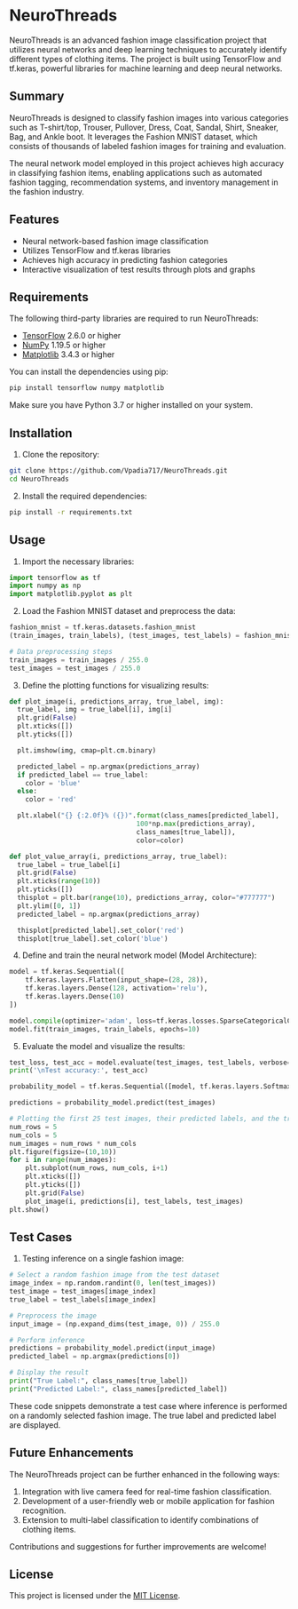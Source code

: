 # NeuroThreads

NeuroThreads is an advanced fashion image classification project that utilizes neural networks and deep learning techniques to accurately identify different types of clothing items. The project is built using TensorFlow and tf.keras, powerful libraries for machine learning and deep neural networks.

## Summary

NeuroThreads is designed to classify fashion images into various categories such as T-shirt/top, Trouser, Pullover, Dress, Coat, Sandal, Shirt, Sneaker, Bag, and Ankle boot. It leverages the Fashion MNIST dataset, which consists of thousands of labeled fashion images for training and evaluation.

The neural network model employed in this project achieves high accuracy in classifying fashion items, enabling applications such as automated fashion tagging, recommendation systems, and inventory management in the fashion industry.

## Features

- Neural network-based fashion image classification
- Utilizes TensorFlow and tf.keras libraries
- Achieves high accuracy in predicting fashion categories
- Interactive visualization of test results through plots and graphs

## Requirements

The following third-party libraries are required to run NeuroThreads:

- [TensorFlow](https://www.tensorflow.org/) 2.6.0 or higher
- [NumPy](https://numpy.org/) 1.19.5 or higher
- [Matplotlib](https://matplotlib.org/) 3.4.3 or higher

You can install the dependencies using pip:

```bash
pip install tensorflow numpy matplotlib
```

Make sure you have Python 3.7 or higher installed on your system.

## Installation

1. Clone the repository:

```bash
git clone https://github.com/Vpadia717/NeuroThreads.git
cd NeuroThreads
```

2. Install the required dependencies:

```bash
pip install -r requirements.txt
```

## Usage

1. Import the necessary libraries:

```python
import tensorflow as tf
import numpy as np
import matplotlib.pyplot as plt
```

2. Load the Fashion MNIST dataset and preprocess the data:

```python
fashion_mnist = tf.keras.datasets.fashion_mnist
(train_images, train_labels), (test_images, test_labels) = fashion_mnist.load_data()

# Data preprocessing steps
train_images = train_images / 255.0
test_images = test_images / 255.0
```

3. Define the plotting functions for visualizing results:

```python
def plot_image(i, predictions_array, true_label, img):
  true_label, img = true_label[i], img[i]
  plt.grid(False)
  plt.xticks([])
  plt.yticks([])

  plt.imshow(img, cmap=plt.cm.binary)

  predicted_label = np.argmax(predictions_array)
  if predicted_label == true_label:
    color = 'blue'
  else:
    color = 'red'

  plt.xlabel("{} {:2.0f}% ({})".format(class_names[predicted_label],
                                100*np.max(predictions_array),
                                class_names[true_label]),
                                color=color)

def plot_value_array(i, predictions_array, true_label):
  true_label = true_label[i]
  plt.grid(False)
  plt.xticks(range(10))
  plt.yticks([])
  thisplot = plt.bar(range(10), predictions_array, color="#777777")
  plt.ylim([0, 1])
  predicted_label = np.argmax(predictions_array)

  thisplot[predicted_label].set_color('red')
  thisplot[true_label].set_color('blue')
```

4. Define and train the neural network model (Model Architecture):

```python
model = tf.keras.Sequential([
    tf.keras.layers.Flatten(input_shape=(28, 28)),
    tf.keras.layers.Dense(128, activation='relu'),
    tf.keras.layers.Dense(10)
])

model.compile(optimizer='adam', loss=tf.keras.losses.SparseCategoricalCrossentropy(from_logits=True), metrics=['accuracy'])
model.fit(train_images, train_labels, epochs=10)
```

5. Evaluate the model and visualize the results:

```python
test_loss, test_acc = model.evaluate(test_images, test_labels, verbose=2)
print('\nTest accuracy:', test_acc)

probability_model = tf.keras.Sequential([model, tf.keras.layers.Softmax()])

predictions = probability_model.predict(test_images)

# Plotting the first 25 test images, their predicted labels, and the true labels
num_rows = 5
num_cols = 5
num_images = num_rows * num_cols
plt.figure(figsize=(10,10))
for i in range(num_images):
    plt.subplot(num_rows, num_cols, i+1)
    plt.xticks([])
    plt.yticks([])
    plt.grid(False)
    plot_image(i, predictions[i], test_labels, test_images)
plt.show()
```

## Test Cases

1. Testing inference on a single fashion image:

```python
# Select a random fashion image from the test dataset
image_index = np.random.randint(0, len(test_images))
test_image = test_images[image_index]
true_label = test_labels[image_index]

# Preprocess the image
input_image = (np.expand_dims(test_image, 0)) / 255.0

# Perform inference
predictions = probability_model.predict(input_image)
predicted_label = np.argmax(predictions[0])

# Display the result
print("True Label:", class_names[true_label])
print("Predicted Label:", class_names[predicted_label])
```

These code snippets demonstrate a test case where inference is performed on a randomly selected fashion image. The true label and predicted label are displayed.

## Future Enhancements

The NeuroThreads project can be further enhanced in the following ways:

1. Integration with live camera feed for real-time fashion classification.
2. Development of a user-friendly web or mobile application for fashion recognition.
3. Extension to multi-label classification to identify combinations of clothing items.

Contributions and suggestions for further improvements are welcome!

## License

This project is licensed under the [MIT License](LICENSE).
